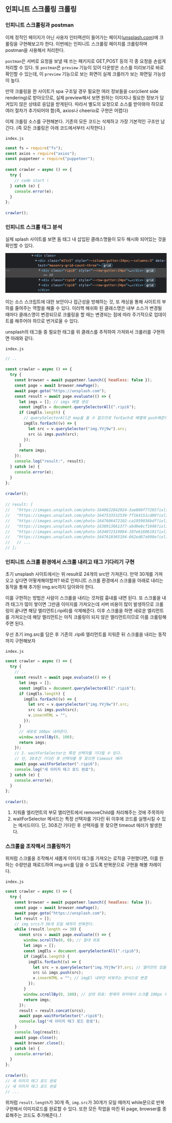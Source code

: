 ﻿## 인피니트 스크롤링 크롤링

### 인피니트 스크롤링과 postman

이제 정적인 페이지가 아닌 사용자 인터랙션이 들어가는 페이지([unsplash.com](https://unsplash.com/))에 크롤링을 구현해보고자 한다.
이번에는 인피니트 스크롤링 페이지를 크롤링하며 postman을 사용해서 처리한다.

`postman`은 서버로 요청을 보낼 때 쓰는 패키지로 GET,POST 등의 각 종 요청을 손쉽게 처리할 수 있다.
또 `postman`은 `preview` 기능이 있어 다운받은 소스를 미리보기로 바로 확인할 수 있는데, 이 `preview` 기능으로 보는 화면이 실제 크롤러가 보는 화면일 가능성이 높다.

만약 크롤링을 한 사이트가 spa 구조일 경우 필요한 여러 정보들을 csr(client side rendering)로 받아오므로, 실제 preview해서 보면 원하는 이미지나 필요한 정보가 담겨있지 않은 상태로 응답을 받게된다. 따라서 별도의 요청으로 소스를 받아와야 하므로 여러 절차가 추가되어야 함(즉, axios나 cheerio로 구현은 어렵다)

이제 크롤링 소스를 구현해본다. 기존의 모든 코드는 삭제하고 가장 기본적인 구조만 남긴다.
(즉 모든 크롤링은 아래 코드에서부터 시작한다.)

`index.js`

```jsx
const fs = require("fs");
const axios = require("axios");
const puppeteer = require("puppeteer");

const crawler = async () => {
  try {
    // code start !
  } catch (e) {
    console.error(e);
  }
};

crawler();
```

### 인피니트 스크롤 태그 분석

실제 splash 사이트를 보면 돔 태그 내 삽입된 클래스명들이 모두 해시화 되어있는 것을 확인할 수 있다.

![](../img/220319-1.png)

이는 소스 스크립트에 대한 보안이나 접근성을 방해하는 것, 또 캐싱을 통해 사이트의 부하를 줄여주는 역할을 해줄 수 있다. 이러헥 해쉬화 된 클래스명은 내부 소스가 변경될 때마다 클래스명이 변경되므로 크롤링을 할 때는 변경되는 점에 따라 주기적으로 업데이트를 해주어야 하므로 번거로울 수 있다.

unsplash의 태그들 중 필요한 태그를 위 클래스를 추적하여 가져와서 크롤러를 구현하면 아래와 같다.

`index.js`

```jsx
// ..

const crawler = async () => {
  try {
    const browser = await puppeteer.launch({ headless: false });
    const page = await browser.newPage();
    await page.goto("https://unsplash.com");
    const result = await page.evaluate(() => {
      let imgs = []; // imgs 배열 생성
      const imgEls = document.querySelectorAll(".ripi6");
      if (imgEls.length) {
        // querySelectorAll은 map을 쓸 수 없으므로 forEach로 배열에 push해준다.
        imgEls.forEach((v) => {
          let src = v.querySelector("img.YVj9w").src;
          src && imgs.push(src);
        });
      }
      return imgs;
    });
    console.log("result:", result);
  } catch (e) {
    console.error(e);
  }
};

crawler();

// result: [
//   "https://images.unsplash.com/photo-1640622842924-3ae860f77265?ixlib=rb-1.2.1&ixid=MnwxMjA3fDF8MHxlZGl0b3JpYWwtZmVlZHwxfHx8ZW58MHx8fHw%3D&w=1000&q=80",
//   "https://images.unsplash.com/photo-1647533532539-ff164151cd89?ixlib=rb-1.2.1&ixid=MnwxMjA3fDB8MHxlZGl0b3JpYWwtZmVlZHwzfHx8ZW58MHx8fHw%3D&w=1000&q=80",
//   "https://images.unsplash.com/photo-1647606472102-ca1959036bdf?ixlib=rb-1.2.1&ixid=MnwxMjA3fDB8MHxlZGl0b3JpYWwtZmVlZHw1fHx8ZW58MHx8fHw%3D&w=1000&q=80",
//   "https://images.unsplash.com/photo-1638913661377-abd9e8cf1998?ixlib=rb-1.2.1&ixid=MnwxMjA3fDF8MHxlZGl0b3JpYWwtZmVlZHw2fHx8ZW58MHx8fHw%3D&w=1000&q=80",
//   "https://images.unsplash.com/photo-1634072319894-107e61606191?ixlib=rb-1.2.1&ixid=MnwxMjA3fDB8MHxlZGl0b3JpYWwtZmVlZHw4fHx8ZW58MHx8fHw%3D&w=1000&q=80",
//   "https://images.unsplash.com/photo-1647610365194-662ed67a998e?ixlib=rb-1.2.1&ixid=MnwxMjA3fDB8MHxlZGl0b3JpYWwtZmVlZHwxMHx8fGVufDB8fHx8&w=1000&q=80",
//   // ...
// ];
```

### 인피니트 스크롤 환경에서 스크롤 내리고 태그 기다리기 구현

초기 unsplash 사이트에서는 위 result로 24개의 src만 가져온다. 만약 30개를 가져오고 싶다면 어떻게해야할까? 바로 인피니트 스크롤 환경에서 스크롤을 아래로 내리는 동작을 통해 추가된 img.src까지 담아와야 한다.

이를 구현하는 방법은 사람이 스크롤을 내리는 것처럼 흉내를 내면 된다. 또 스크롤을 내려 태그가 많이 쌓이면 그만큼 이미지를 가져오는데 서버 비용이 많이 발생하므로 크롤링이 끝나면 해당 엘리먼트(.ripi6)를 삭제해준다.
이후 스크롤을 하면 새로운 엘리먼트를 가져오는데 해당 엘리먼트는 아직 크롤링이 되지 않은 엘리먼트이므로 이를 크롤링해주면 된다.

우선 초기 img.src를 담은 후 기존의 .ripi6 엘리먼트를 지워준 뒤 스크롤을 내리는 동작까지 구현해보자

`index.js`

```jsx
const crawler = async () => {
  try {
    // ..
    const result = await page.evaluate(() => {
      let imgs = [];
      const imgEls = document.querySelectorAll(".ripi6");
      if (imgEls.length) {
        imgEls.forEach((v) => {
          let src = v.querySelector("img.YVj9w")?.src;
          src && imgs.push(src);
          v.innerHTML = "";
        });
      }
      // 세로로 100px 내려준다.
      window.scrollBy(0, 100);
      return imgs;
    });
    // 2. waitForSelector는 특정 선택자를 기다릴 수 있다.
    // 단, 30초간 기다린 후 선택자를 못 찾으면 timeout 에러
    await page.waitForSelector(".ripi6");
    console.log("새 이미지 태그 로드 완료");
  } catch (e) {
    console.error(e);
  }
};

crawler();
```

1. 지워줄 엘리먼트의 부모 엘리먼트에서 removeChild를 처리해주는 것에 주목하자
2. waitForSelector 메서드는 특정 선택자를 기다린 뒤 이후에 코드를 실행시킬 수 있는 메서드이다. 단, 30초간 기다린 후 선택자를 못 찾으면 timeout 에러가 발생한다.

### 스크롤을 조작해서 크롤링하기

위처럼 스크롤을 조작해서 새롭게 이미지 태그를 가져오는 로직을 구현했다면,
이를 원하는 수량만큼 재로드하여 img.src를 담을 수 있도록 반복문으로 구현을 해볼 차례이다.

`index.js`

```jsx
const crawler = async () => {
  try {
    const browser = await puppeteer.launch({ headless: false });
    const page = await browser.newPage();
    await page.goto("https://unsplash.com");
    let result = [];
    // img srcs가 30개 모일 때까지 반복한다.
    while (result.length <= 30) {
      const srcs = await page.evaluate(() => {
        window.scrollTo(0, 0); // 절대 좌표
        let imgs = [];
        const imgEls = document.querySelectorAll(".ripi6");
        if (imgEls.length) {
          imgEls.forEach((v) => {
            let src = v.querySelector("img.YVj9w")?.src; // 엘리먼트 있을 때만 가져온다.
            src && imgs.push(src);
            v.innerHTML = ""; // imgEl 내부만 비워주는 방식으로 변경
          });
        }
        window.scrollBy(0, 100); // 상대 좌표: 현재의 위치에서 스크롤 100px 이동
        return imgs;
      });
      result = result.concat(srcs);
      await page.waitForSelector(".ripi6");
      console.log("새 이미지 태그 로드 완료");
    }
    console.log(result);
    await page.close();
    await browser.close();
  } catch (e) {
    console.error(e);
  }
};

crawler();
// 새 이미지 태그 로드 완료
// 새 이미지 태그 로드 완료
// ...
```

위처럼 `result.length`가 30개 즉, `img.src`가 30개가 모일 때까지 while문으로 반복 구현해서 이미지로드를 완료할 수 있다. 또한 모든 작업을 마친 뒤 page, browser를 종료해주는 코드도 추가해준다..!
